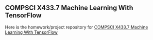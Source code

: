 ## COMPSCI X433.7 Machine Learning With TensorFlow

Here is the homework/project repository for  [COMPSCI X433.7 Machine Learning With TensorFlow](https://extension.berkeley.edu/search/publicCourseSearchDetails.do?method=load&courseId=4183721)
